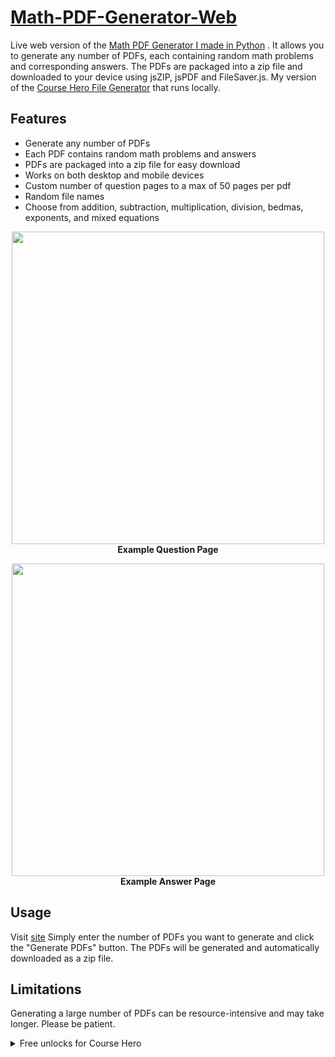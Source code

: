 
# [Math-PDF-Generator-Web](https://sankeer28.github.io/Math-PDF-Generator-Web/)
Live web version of the [Math PDF Generator I made in Python](https://github.com/sankeer28/Math-PDF-Generator)
 . It allows you to generate any number of PDFs, each containing random math problems and corresponding answers. The PDFs are packaged into a zip file and downloaded to your device using jsZIP, jsPDF and FileSaver.js. My version of the [Course Hero File Generator](https://herogeneratorpure.com/) that runs locally.

## Features

- Generate any number of PDFs
- Each PDF contains random math problems and answers
- PDFs are packaged into a zip file for easy download
- Works on both desktop and mobile devices
- Custom number of question pages to a max of 50 pages per pdf 
- Random file names
- Choose from addition, subtraction, multiplication, division, bedmas, exponents, and mixed equations


<p align="center">
  <img src="https://github.com/sankeer28/Math-PDF-Generator-Web/assets/112449287/3ca07614-d136-4f90-be82-e966388ec95b" width="500">
  <br>
  <b>Example Question Page</b>
</p>

<p align="center">
  <img src="https://github.com/sankeer28/Math-PDF-Generator-Web/assets/112449287/9406aaea-e355-4446-ad83-b778bd2a5e30" width="500">
  <br>
  <b>Example Answer Page</b>
</p>



## Usage
Visit [site](https://sankeer28.github.io/Math-PDF-Generator-Web/)
Simply enter the number of PDFs  you want to generate and click the "Generate PDFs" button. The PDFs will be generated and automatically downloaded as a zip file.

## Limitations

Generating a large number of PDFs can be resource-intensive and may take longer. Please be patient.



<details>
  <summary>Free unlocks for Course Hero</summary>
  
 ## How to get free unlocks for Course Hero (also works for Studocu)
1. Go to https://coursehero.com/upload

2. Make an account if you haven't already

3. Extract/open the .zip

4. Upload the documents to Coursehero

5. Select a random class for the documents

6. Wait for approval (Usually less than 10 minutes)

For every 10 documents, you will get 5 unlocks!

Note: Upload only 20 documents at a time.

#### Start the repo if you find this useful
  
  
</details>

  
